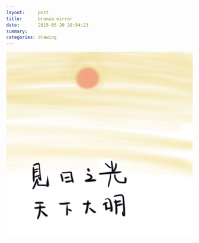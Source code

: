 ```yaml
---
layout:     post
title:      bronze mirror
date:       2015-05-20 20:54:23
summary:    
categories: drawing
---
```

![bronze mirror](/images/diary/bronze-mirror.png "I wish so.")